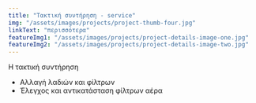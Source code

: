 ```yaml
---
title: "Τακτική συντήρηση - service"
img: "/assets/images/projects/project-thumb-four.jpg"
linkText: "περισσότερα"
featureImg1: "/assets/images/projects/project-details-image-one.jpg"
featureImg2: "/assets/images/projects/project-details-image-two.jpg"
---
```

Η τακτική συντήρηση

- Αλλαγή λαδιών και φίλτρων
- Έλεγχος και αντικατάσταση φίλτρων αέρα